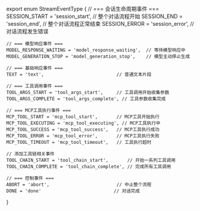 export enum StreamEventType {
    // === 会话生命周期事件 ===
    SESSION_START = 'session_start',         // 整个对话流程开始
    SESSION_END = 'session_end',             // 整个对话流程正常结束
    SESSION_ERROR = 'session_error',         // 对话流程发生错误

    // === 模型响应事件 ===
    MODEL_RESPONSE_WAITING = 'model_response_waiting',  // 等待模型响应中
    MODEL_GENERATION_STOP = 'model_generation_stop',    // 模型主动停止生成
    
    // === 基础响应事件 ===
    TEXT = 'text',                           // 普通文本片段
    
    // === 工具调用事件 ===
    TOOL_ARGS_START = 'tool_args_start',     // 工具调用开始收集参数
    TOOL_ARGS_COMPLETE = 'tool_args_complete', // 工具参数收集完成
    
    // === MCP工具执行事件 ===
    MCP_TOOL_START = 'mcp_tool_start',       // MCP工具开始执行
    MCP_TOOL_EXECUTING = 'mcp_tool_executing', // MCP工具执行中
    MCP_TOOL_SUCCESS = 'mcp_tool_success',   // MCP工具执行成功
    MCP_TOOL_ERROR = 'mcp_tool_error',       // MCP工具执行失败
    MCP_TOOL_TIMEOUT = 'mcp_tool_timeout',   // 工具执行超时
        
    // 添加工具链相关事件
    TOOL_CHAIN_START = 'tool_chain_start',       // 开始一系列工具调用
    TOOL_CHAIN_COMPLETE = 'tool_chain_complete', // 完成所有工具调用
    
    // === 控制事件 ===
    ABORT = 'abort',                         // 中止整个流程
    DONE = 'done'                           // 对话完成
}